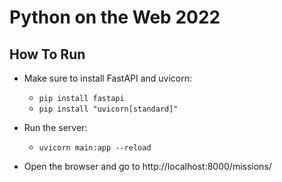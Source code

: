 # Python on the Web 2022

## How To Run

- Make sure to install FastAPI and uvicorn:

  - `pip install fastapi`
  - `pip install "uvicorn[standard]"`

- Run the server:

  - `uvicorn main:app --reload`

- Open the browser and go to http://localhost:8000/missions/
